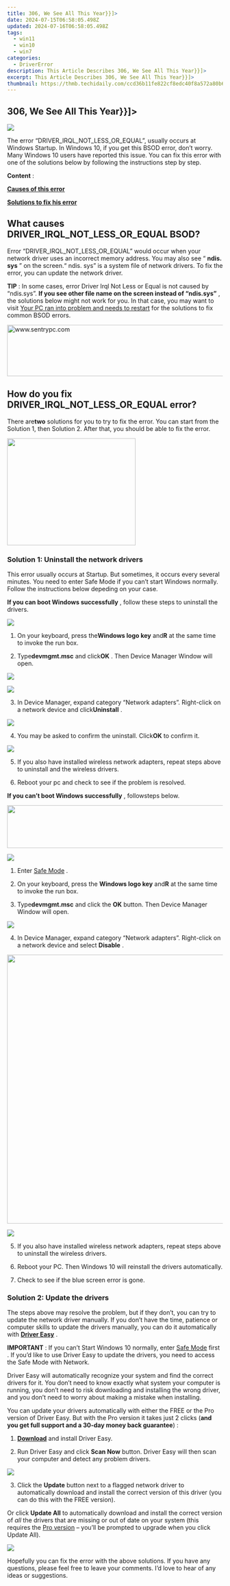 ```yaml
---
title: 306, We See All This Year}}]>
date: 2024-07-15T06:58:05.498Z
updated: 2024-07-16T06:58:05.498Z
tags:
  - win11
  - win10
  - win7
categories:
  - DriverError
description: This Article Describes 306, We See All This Year}}]>
excerpt: This Article Describes 306, We See All This Year}}]>
thumbnail: https://thmb.techidaily.com/ccd36b11fe822cf8edc40f8a572a80b6d8bbf0e625e60ce40fafebff8828fa14.jpeg
---
```


## 306, We See All This Year}}]>

![](https://images.drivereasy.com/wp-content/uploads/2017/05/img_5923a8a660584.png)

 The error “DRIVER\_IRQL\_NOT\_LESS\_OR\_EQUAL”, usually occurs at Windows Startup. In Windows 10, if you get this BSOD error, don’t worry. Many Windows 10 users have reported this issue. You can fix this error with one of the solutions below by following the instructions step by step.

**Content** :

**[Causes of this error](https://eimmie.pxf.io/21emk7)**

[**Solutions to fix his error**](https://mushroom-supplies.sjv.io/gmegme)

## What causes DRIVER\_IRQL\_NOT\_LESS\_OR\_EQUAL BSOD?

 Error “DRIVER\_IRQL\_NOT\_LESS\_OR\_EQUAL” would occur when your network driver uses an incorrect memory address. You may also see “ **ndis. sys** ” on the screen.“ ndis. sys” is a system file of network drivers. To fix the error, you can update the network driver.

**TIP** : In some cases, error Driver Irql Not Less or Equal is not caused by “ndis.sys”. **If you see other file name on the screen instead of “ndis.sys”** , the solutions below might not work for you. In that case, you may want to visit [Your PC ran into problem and needs to restart](https://tools.techidaily.com/drivereasy/download/) for the solutions to fix common BSOD errors.

<!-- affiliate ads begin -->
<a href="https://sentrypc.7eer.net/c/5597632/398457/3022" target="_top" id="398457"><img src="//a.impactradius-go.com/display-ad/3022-398457" border="0" alt="www.sentrypc.com" width="980" height="120"/></a><img height="0" width="0" src="https://sentrypc.7eer.net/i/5597632/398457/3022" style="position:absolute;visibility:hidden;" border="0" />
<!-- affiliate ads end -->
## How do you fix DRIVER\_IRQL\_NOT\_LESS\_OR\_EQUAL error?

 There are**two** solutions for you to try to fix the error. You can start from the Solution 1, then Solution 2\. After that, you should be able to fix the error.

<!-- affiliate ads begin -->
<a href="https://caperobbin.sjv.io/c/5597632/2006123/18460" target="_top" id="2006123"><img src="//a.impactradius-go.com/display-ad/18460-2006123" border="0" alt="" width="300" height="250"/></a><img height="0" width="0" src="https://imp.pxf.io/i/5597632/2006123/18460" style="position:absolute;visibility:hidden;" border="0" />
<!-- affiliate ads end -->
### Solution 1: Uninstall the network drivers

 This error usually occurs at Startup. But sometimes, it occurs every several minutes. You need to enter Safe Mode if you can’t start Windows normally. Follow the instructions below depeding on your case.

**If you can boot Windows successfully** , follow these steps to uninstall the drivers.

![](https://images.drivereasy.com/wp-content/uploads/2017/08/img_59a516b53b983.png)

 1) On your keyboard, press the**Windows logo key**  and**R** at the same time to invoke the run box.

 2) Type**devmgmt.msc** and click**OK** . Then Device Manager Window will open.

<!-- affiliate ads begin -->
<a href="https://secure.2checkout.com/order/checkout.php?PRODS=4715391&QTY=1&AFFILIATE=108875&CART=1"><img src="https://secure.avangate.com/images/merchant/7f687767ccf20fcea1c9dc4a5adc2326/Digisigner_banner_728_x_90_color_version.png" border="0"></a>
<!-- affiliate ads end -->
![](https://images.drivereasy.com/wp-content/uploads/2016/05/img_57305319bcb30.png)

 3) In Device Manager, expand category “Network adapters”. Right-click on a network device and click**Uninstall** .

![](https://images.drivereasy.com/wp-content/uploads/2016/05/img_573052ab7aed5.png)

 4) You may be asked to confirm the uninstall. Click**OK** to confirm it.

![](https://images.drivereasy.com/wp-content/uploads/2016/05/img_573052f41d87f.png)

 5) If you also have installed wireless network adapters, repeat steps above to uninstall and the wireless drivers.

 6) Reboot your pc and check to see if the problem is resolved.

**If you can’t boot Windows successfully**  , followsteps below.

<!-- affiliate ads begin -->
<a href="https://imp.i110150.net/c/5597632/924299/11305" target="_top" id="924299"><img src="//a.impactradius-go.com/display-ad/11305-924299" border="0" alt="" width="520" height="100"/></a>
<!-- affiliate ads end -->
![](https://images.drivereasy.com/wp-content/uploads/2017/08/img_59a516b53b983.png)

 1) Enter [Safe Mode](https://tools.techidaily.com/drivereasy/download/) .
 2) On your keyboard, press the **Windows logo key**  and**R**  at the same time to invoke the run box.

 3) Type**devmgmt.msc**  and click the **OK** button. Then Device Manager Window will open.

![](https://images.drivereasy.com/wp-content/uploads/2016/05/img_57305319bcb30.png)

 4) In Device Manager, expand category “Network adapters”. Right-click on a network device and select **Disable** .

<!-- affiliate ads begin -->
<a href="https://versadesk.pxf.io/c/5597632/1892107/21290" target="_top" id="1892107"><img src="//a.impactradius-go.com/display-ad/21290-1892107" border="0" alt="" width="1200" height="628"/></a><img height="0" width="0" src="https://imp.pxf.io/i/5597632/1892107/21290" style="position:absolute;visibility:hidden;" border="0" />
<!-- affiliate ads end -->
![](https://images.drivereasy.com/wp-content/uploads/2016/05/img_573055d216d3c.png)

 5) If you also have installed wireless network adapters, repeat steps above to uninstall the wireless drivers.

 6) Reboot your PC. Then Windows 10 will reinstall the drivers automatically.

 7) Check to see if the blue screen error is gone.

### Solution 2: Update the drivers

 The steps above may resolve the problem, but if they don’t, you can try to update the network driver manually. If you don’t have the time, patience or computer skills to update the drivers manually, you can do it automatically with **[Driver Easy](https://tools.techidaily.com/drivereasy/download/)**  .

**IMPORTANT** : If you can’t Start Windows 10 normally, enter [Safe Mode](https://tools.techidaily.com/drivereasy/download/) first . If you’d like to use Driver Easy to update the drivers, you need to access the Safe Mode with Network.

 Driver Easy will automatically recognize your system and find the correct drivers for it. You don’t need to know exactly what system your computer is running, you don’t need to risk downloading and installing the wrong driver, and you don’t need to worry about making a mistake when installing.

 You can update your drivers automatically with either the FREE or the Pro version of Driver Easy. But with the Pro version it takes just 2 clicks (**and you get full support and a 30-day money back guarantee**) :

 1) **[Download](https://tools.techidaily.com/drivereasy/download/)**   and install Driver Easy.

 2) Run Driver Easy and click **Scan Now**  button. Driver Easy will then scan your computer and detect any problem drivers.

![](https://images.drivereasy.com/wp-content/uploads/2017/09/img_59b9f0e150a67.png)

 3) Click the **Update** button next to a flagged network driver to automatically download and install the correct version of this driver (you can do this with the FREE version).

 Or click **Update All**  to automatically download and install the correct version of _all_   the drivers that are missing or out of date on your system (this requires the [Pro version](https://tools.techidaily.com/drivereasy/download/) – you’ll be prompted to upgrade when you click Update All).

![](https://images.drivereasy.com/wp-content/uploads/2017/09/img_59b9f10057689.jpg)

 Hopefully you can fix the error with the above solutions. If you have any questions, please feel free to leave your comments. I’d love to hear of any ideas or suggestions.

<ins class="adsbygoogle"
     style="display:block"
     data-ad-format="autorelaxed"
     data-ad-client="ca-pub-7571918770474297"
     data-ad-slot="1223367746"></ins>



<ins class="adsbygoogle"
     style="display:block"
     data-ad-client="ca-pub-7571918770474297"
     data-ad-slot="8358498916"
     data-ad-format="auto"
     data-full-width-responsive="true"></ins>


